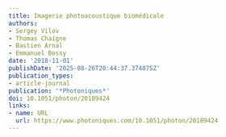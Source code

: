 ```yaml
---
title: Imagerie photoacoustique biomédicale
authors:
- Sergey Vilov
- Thomas Chaigne
- Bastien Arnal
- Emmanuel Bossy
date: '2018-11-01'
publishDate: '2025-08-26T20:44:37.374875Z'
publication_types:
- article-journal
publication: '*Photoniques*'
doi: 10.1051/photon/20189424
links:
- name: URL
  url: https://www.photoniques.com/10.1051/photon/20189424
---
```

